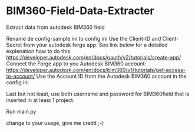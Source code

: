 # BIM360-Field-Data-Extracter
Extract data from autodesk BIM360 field

Rename de config-sample.ini to config.ini
Use the Client-ID and Client-Secret from your autodesk forge app.
  See link below for a detailed explenation how to do this
  https://developer.autodesk.com/en/docs/oauth/v2/tutorials/create-app/
Connect the Forge app to you Autodesk BIM360 account:
  https://developer.autodesk.com/en/docs/bim360/v1/tutorials/get-access-to-account/
Use the Account ID from the Autodesk BIM360 account in the config.ini

Last but not least, use both username and password for BIM360field that is inserted in at least 1 project.

Run main.py

change to your usage, give me credit ;-)
